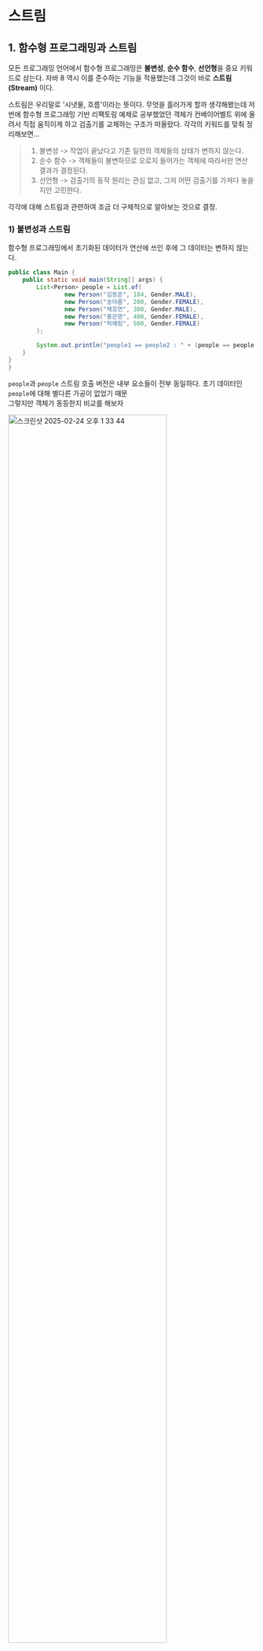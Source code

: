 # 스트림

## 1. 함수형 프로그래밍과 스트림

모든 프로그래밍 언어에서 함수형 프로그래밍은 **불변성**, **순수 함수**, **선언형**을 중요 키워드로 삼는다. 자바 8 역시 이를 준수하는 기능을 적용했는데 그것이 바로 **스트림(Stream)** 이다.

스트림은 우리말로 '시냇물, 흐름'이라는 뜻이다. 무엇을 흘러가게 할까 생각해봤는데 저번에 함수형 프로그래밍 기반 리팩토링 예제로 공부했었던 객체가 컨베이어벨트 위에 올려서 직접 움직이게 하고 검출기를 교체하는 구조가 떠올랐다. 각각의 키워드를 맞춰 정리해보면...

>1. 불변성 -> 작업이 끝났다고 기존 일련의 객체들의 상태가 변하지 않는다.
>2. 순수 함수 -> 객체들이 불변하므로 오로지 들어가는 객체에 따라서만 연산 결과가 결정된다.
>3. 선언형 -> 검출기의 동작 원리는 관심 없고, 그저 어떤 검출기를 가져다 놓을지만 고민한다.

각각에 대해 스트림과 관련하여 조금 더 구체적으로 알아보는 것으로 결정.

### 1) 불변성과 스트림

함수형 프로그래밍에서 초기화된 데이터가 연산에 쓰인 후에 그 데이터는 변하지 않는다.

```java
public class Main {
    public static void main(String[] args) {
        List<Person> people = List.of(
                new Person("김동준", 184, Gender.MALE),
                new Person("송아름", 200, Gender.FEMALE),
                new Person("채호연", 300, Gender.MALE),
                new Person("홍은영", 400, Gender.FEMALE),
                new Person("허예림", 500, Gender.FEMALE)
        );

        System.out.println("people1 == people2 : " + (people == people.stream().toList()));
    }
}
}
```

`people`과 `people` 스트림 호출 버전은 내부 요소들이 전부 동일하다. 초기 데이터인 `people`에 대해 별다른 가공이 없었기 때문\
그렇지만 객체가 동등한지 비교를 해보자

<img width="80%" alt="스크린샷 2025-02-24 오후 1 33 44" src="https://github.com/user-attachments/assets/9f75cfd2-7c91-45de-9a32-40e7dc6c8b5d" />

객체가 다르게 뜨는 이유는, 스트림 연산이 새로운 객체를 내뱉기 때문이다. 즉, 초기 데이터를 건드려서 기존 객체를 수정하지 않는다. 참고로 자바에서 객체의 `==`는 동일한 메모리 주소 참조 여부를 검증하는 데에 쓰인다. 결론은 초기 데이터의 **불변성**이 지켜진다.

### 2) 순수 함수와 스트림

데이터의 초기 불변성이 지켜지기 때문에, 연산 과정에서 데이터가 훼손될 우려가 없으므로 원하는 결과가 나오는 책임은 연산을 담당하는 검출기만 잘 동작하면 된다. 어찌됐든 함수형 프로그래밍 페러다임은 메소드 실행을 통해 외부의 값 변경에 대한 위험 시도를 없애는 것이 주요 목적이기 떄문이다. 앞서 말한 외부의 값 변경으로 인한 부작용을 **사이드 이펙트(Side Effect)** 혹은 부수 효과라고 부르는데, 사실 프로그래밍 관점에서 내가 동일한 입력값을 넣었음에도 매번 다른 값이 나오면 그것은 정상적인 연산은 아니다. 함수형 프로그래밍은 이를 절대적으로 중요시하므로 결국 외부 변수로 파생되는 사이드 이펙트를 없애려 하고, 이 사이드 이펙트가 없는 함수를 **순수 함수**라고 한다.

스트림은 동일한 입력값에 대해 동일한 연산을 수행하면 몇 번을 수행해도 동일한 결과가 나오도록 설계되어 있다. 즉, 스트림으로 수행되는 연산은 순수 함수 기반임을 알 수 있다.

### 3) 선언형과 스트림

기존의 필터는 명령형이었으면 이렇게 작성된다.

```java
List<Element> result;

for (Element e: List) {
    if (e.isMeetTheCreteria) result.add(e);
}
```

각각의 요소들에 대해 어떤 연산인지를 정의(선언)하고, 그 연산에 대해서 정의(명령)하는 과정이 필요했다.\
이것이 스트림으로 바뀌면 다음처럼 간결해진다.

```java
result.stream().filter(Element::isMeetTHeCreteria).toList();
```

각각의 요소들에 대해 어떤 연산이지를 정의(선언)하는 데에서 끝난다. 그 내부 동작은 개발자가 알 필요가 없어진다. 즉, **스트림은 선언형**이다.

## 2. 스트림 vs 컬렉션

얼핏 보면 컬렉션의 연산과 다를 바가 없지만, 실제로는 큰 차이가 있으면서도 컬렉션의 연산처럼 동작하게 하여 동일한 결과를 반환한다.

>- 저장소 없음 : 컬렉션은 일반적으로 물리적 데이터 집합인 반면, 스트림은 작업 파이프라인에 제공되는 논리적인 뷰
>- 본질적 기능 : 스트림에 대한 작업은 결과를 생성하지만 그 소스는 수정되지 않음. 예를 들어 스트림에 필터링을 호출하면 원래 컬렉션에서 스트림을 제거하는 대신 새 스트림을 반환
>- 지연 실행: 필터링, 매핑 등과 같은 많은 스트림 연산을 한꺼번에 묶어 터미널 연산을 사용하여 한 번에 실행. 이 기법은 연산을 처리하기 위한 최적화된 실행 전략 생성
>- 무제한 사이즈: 컬렉션과 다르게 무한 스트림이 존재. limit(n) 또는 findFirst()와 같은 단락 연산을 사용하면 무한 스트림에 대한 계산을 유한한 시간 내에 완료
>- 소모성: 스트림의 요소는 스트림의 수명 동안 한 번만 방문. 반복자와 마찬가지로 소스의 동일한 요소를 다시 방문하려면 새 스트림을 생성해야 함

### 1) 저장소 없음

## 3. 스트림 인터페이스
